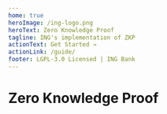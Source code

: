 ```yaml
---
home: true
heroImage: /ing-logo.png
heroText: Zero Knowledge Proof
tagline: ING's implementation of ZKP
actionText: Get Started →
actionLink: /guide/
footer: LGPL-3.0 Licensed | ING Bank
---
```


# Zero Knowledge Proof
